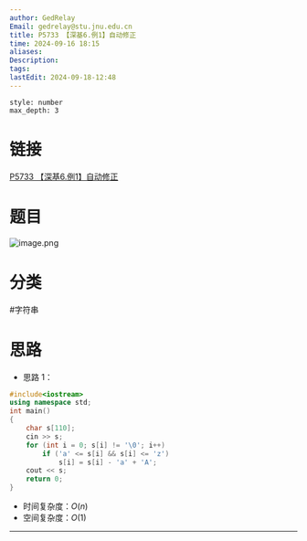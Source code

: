 ```yaml
---
author: GedRelay
Email: gedrelay@stu.jnu.edu.cn
title: P5733 【深基6.例1】自动修正
time: 2024-09-16 18:15
aliases: 
Description: 
tags: 
lastEdit: 2024-09-18-12:48
---
```


```toc
style: number
max_depth: 3
```

# 链接
[P5733 【深基6.例1】自动修正](https://www.luogu.com.cn/problem/P5733) 

# 题目
![image.png](https://ged-pic-bed.oss-cn-guangzhou.aliyuncs.com/img/202409161815830.png)


# 分类
#字符串 

# 思路
- 思路 1：


```cpp
#include<iostream>
using namespace std;
int main()
{
	char s[110];
	cin >> s;
	for (int i = 0; s[i] != '\0'; i++)
		if ('a' <= s[i] && s[i] <= 'z')
			s[i] = s[i] - 'a' + 'A';
	cout << s;
	return 0;
}
```


- 时间复杂度：${O\left( n \right)  }$ 
- 空间复杂度：${O\left( 1 \right)  }$ 


---

